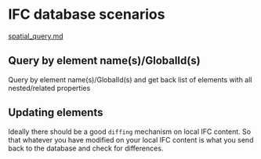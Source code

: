 # IFC database scenarios 

[spatial_query.md](docs/spatial_query.md)


## Query by element name(s)/GlobalId(s)

Query by element name(s)/GlobalId(s) and get back list of elements with all nested/related properties


## Updating elements 
Ideally there should be a good `diffing` mechanism on local IFC content. So that whatever you have modified on your local IFC content is what you send back to the database and check for differences. 